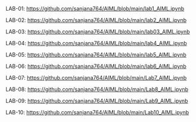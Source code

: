 LAB-01:
https://github.com/sanjana764/AIML/blob/main/lab1_AIML.ipynb

LAB-02:
https://github.com/sanjana764/AIML/blob/main/lab2_AIML.ipynb

LAB-03:
https://github.com/sanjana764/AIML/blob/main/lab03_AIML.ipynb

LAB-04:
https://github.com/sanjana764/AIML/blob/main/lab4_AIML.ipynb

LAB-05:
https://github.com/sanjana764/AIML/blob/main/lab5_AIML.ipynb

LAB-06:
https://github.com/sanjana764/AIML/blob/main/lab6_AIML.ipynb

LAB-07:
https://github.com/sanjana764/AIML/blob/main/Lab7_AIML.ipynb

LAB-08:
https://github.com/sanjana764/AIML/blob/main/Lab8_AIML.ipynb

LAB-09:
https://github.com/sanjana764/AIML/blob/main/Lab9_AIML.ipynb

LAB-10:
https://github.com/sanjana764/AIML/blob/main/Lab10_AIML.ipynb
